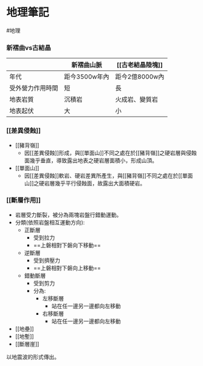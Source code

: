 # 地理筆記
#地理 

### 新褶曲vs古結晶
||新褶曲山脈|[[古老結晶陸塊]]|
|---|---|---|
|年代|距今3500w年內|距今2億8000w內|
|受外營力作用時間|短|長|
|地表岩質|沉積岩|火成岩、變質岩|
|地表起伏|大|小|

### [[差異侵蝕]]
- [[豬背嶺]]
	- 因[[差異侵蝕]]形成，與[[單面山]]不同之處在於[[豬背嶺]]之硬岩層與侵蝕面幾乎垂直，導致露出地表之硬岩層面積小，形成山頂。
- [[單面山]]
	- 因[[差異侵蝕]]軟岩、硬岩差異所產生，與[[豬背嶺]]不同之處在於[[單面山]]之硬岩層幾乎平行侵蝕面，故露出大面積硬岩。

### [[斷層作用]]
- 岩層受力斷裂，被分為兩塊岩盤行錯動運動。
- 分類(依照岩盤相互運動方向):
	- 正斷層
		- 受到拉力
		- ==上磐相對下磐向下移動==
	- 逆斷層
		- 受到擠壓力
		- ==上磐相對下磐向上移動==
	- 錯動斷層
		- 受到剪力
		- 分為:
			- 左移斷層
				- 站在任一邊另一邊都向左移動
			- 右移斷層
				- 站在任一邊另一邊都向左移動
- [[地壘]]
- [[地塹]]
- [[斷層崖]]

以地震波的形式傳出。
